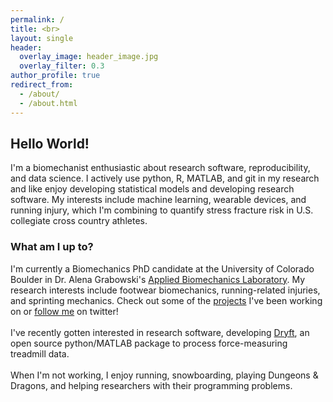 ```yaml
---
permalink: /
title: <br>
layout: single
header:
  overlay_image: header_image.jpg
  overlay_filter: 0.3
author_profile: true
redirect_from: 
  - /about/
  - /about.html
---
```

## Hello World!
I'm a biomechanist enthusiastic about research software, reproducibility, and data science. I actively use python, R, MATLAB, and git in my research and like enjoy developing statistical models and developing research software. My interests include machine learning, wearable devices, and running injury, which I'm combining to quantify stress fracture risk in U.S. collegiate cross country athletes. 

### What am I up to?
I'm currently a Biomechanics PhD candidate at the University of Colorado Boulder in Dr. Alena Grabowski's [Applied Biomechanics Laboratory](https://www.colorado.edu/iphy/research/applied-biomechanics-lab). 
My research interests include footwear biomechanics, running-related injuries, and sprinting mechanics. Check out some of the 
[projects](https://alcantarar.github.io/projects/) I've been working on or [follow me](https://twitter.com/Ryan_Alcantara_) on twitter!
<br>    
I've recently gotten interested in research software, developing [Dryft](https://github.com/alcantarar/dryft#dryft), an open source python/MATLAB package to process force-measuring treadmill data. 
<br>    
When I'm not working, I enjoy running, snowboarding, playing Dungeons & Dragons, and helping researchers with their programming problems.


